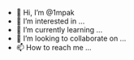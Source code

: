 - 👋 Hi, I’m @1mpak
- 👀 I’m interested in ...
- 🌱 I’m currently learning ...
- 💞️ I’m looking to collaborate on ...
- 📫 How to reach me ...

<!---
1mpak/1mpak is a ✨ special ✨ repository because its `README.md` (this file) appears on your GitHub profile.
You can click the Preview link to take a look at your changes.
--->
